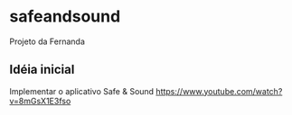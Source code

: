 # safeandsound
Projeto da Fernanda

## Idéia inicial

Implementar o aplicativo Safe & Sound
https://www.youtube.com/watch?v=8mGsX1E3fso

